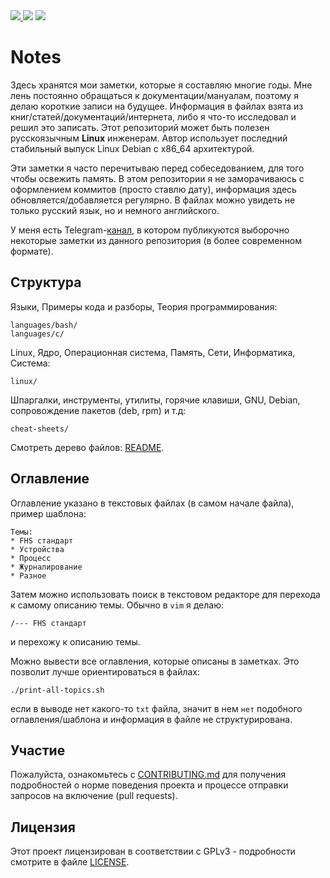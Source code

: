 <div>
<a href="https://github.com/iikrllx/notes">
    <img src="https://img.shields.io/badge/Knowledge%20Base--RUS-blue?style=flat&label=%D0%91%D0%B0%D0%B7%D0%B0%20%D0%B7%D0%BD%D0%B0%D0%BD%D0%B8%D0%B9&labelColor=008000">
</a>
<img src="https://img.shields.io/github/repo-size/iikrllx/notes.svg?label=Repo%20size&style=flat">
<a href="https://github.com/iikrllx/notes/blob/master/CONTRIBUTING.md">
    <img src="https://img.shields.io/badge/Welcome-black?style=flat&label=Contributions&labelColor=gray">
</a>
</div>

# Notes
Здесь хранятся мои заметки, которые я составляю многие годы. Мне лень постоянно обращаться к
документации/мануалам, поэтому я делаю короткие записи на будущее. Информация в файлах взята из
книг/статей/документаций/интернета, либо я что-то исследовал и решил это записать. Этот репозиторий
может быть полезен русскоязычным **Linux** инженерам. Автор использует последний стабильный выпуск
Linux Debian с x86_64 архитектурой.

Эти заметки я часто перечитываю перед собеседованием, для того чтобы освежить память. В этом
репозитории я не заморачиваюсь с оформлением коммитов (просто ставлю дату), информация здесь
обновляется/добавляется регулярно. В файлах можно увидеть не только русский язык, но и немного
английского.

У меня есть Telegram-[канал](https://t.me/krxnotes), в котором публикуются выборочно некоторые
заметки из данного репозитория (в более современном формате).

## Структура
Языки, Примеры кода и разборы, Теория программирования:
```
languages/bash/
languages/c/
```

Linux, Ядро, Операционная система, Память, Сети, Информатика, Система:
```
linux/
```

Шпаргалки, инструменты, утилиты, горячие клавиши, GNU, Debian, сопровождение пакетов (deb, rpm) и т.д:
```
cheat-sheets/
```

Смотреть дерево файлов: [README](https://github.com/iikrllx/notes/blob/master/README).

## Оглавление
Оглавление указано в текстовых файлах (в самом начале файла), пример шаблона:
```
Темы:
* FHS стандарт
* Устройства
* Процесс
* Журналирование
* Разное
```
Затем можно использовать поиск в текстовом редакторе для перехода к самому описанию темы. Обычно в
```vim``` я делаю:
```
/--- FHS стандарт
```
и перехожу к описанию темы.

Можно вывести все оглавления, которые описаны в заметках. Это позволит лучше ориентироваться
в файлах:
```
./print-all-topics.sh
```
если в выводе нет какого-то ```txt``` файла, значит в нем ```нет``` подобного оглавления/шаблона и
информация в файле не структурирована.

## Участие
Пожалуйста, ознакомьтесь с
[CONTRIBUTING.md](https://github.com/iikrllx/notes/blob/master/CONTRIBUTING.md) для получения
подробностей о норме поведения проекта и процессе отправки запросов на включение (pull requests).

## Лицензия
Этот проект лицензирован в соответствии с GPLv3 - подробности смотрите в файле
[LICENSE](https://github.com/iikrllx/notes/blob/master/LICENSE).
